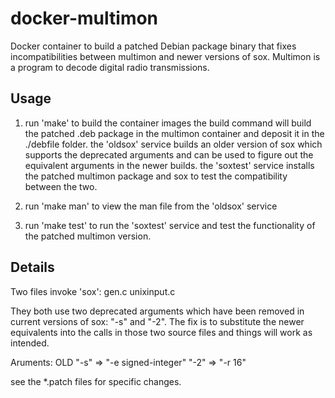 # docker-multimon
Docker container to build a patched Debian package binary that fixes incompatibilities between multimon and newer versions of sox.
Multimon is a program to decode digital radio transmissions.


## Usage
1. run 'make' to build the container images
   the build command will build the patched .deb package in the multimon container and deposit it in the ./debfile folder.
   the 'oldsox' service builds an older version of sox which supports the deprecated arguments and can be used to figure out the equivalent arguments in the newer builds.
   the 'soxtest' service installs the patched multimon package and sox to test the compatibility between the two.

2. run 'make man' to view the man file from the 'oldsox' service

3. run 'make test' to run the 'soxtest' service and test the functionality of the patched multimon version.

## Details
Two files invoke 'sox':
	gen.c
	unixinput.c

They both use two deprecated arguments which have been removed in current versions of sox: "-s" and "-2".
The fix is to substitute the newer equivalents into the calls in those two source files and things will work as intended.

Aruments:
OLD
"-s"	=>	"-e signed-integer"
"-2"	=>	"-r 16"

see the *.patch files for specific changes.


